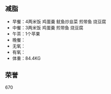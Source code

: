 ## 减脂 ##
* 早餐：4两米饭 鸡蛋羹 鱿鱼炒韭菜 煎带鱼 烧豆腐
* 中餐：3两米饭 鸡蛋羹 煎带鱼 烧豆腐
* 午茶：1个苹果
* 晚餐：
* 无氧：
* 有氧：
* 体重：84.4KG


## 荣誉 ##
670
